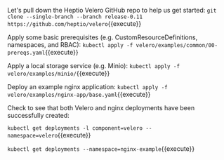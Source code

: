 Let's pull down the Heptio Velero GitHub repo to help us get started: `git clone --single-branch --branch release-0.11 https://github.com/heptio/velero`{{execute}}

Apply some basic prerequisites (e.g. CustomResourceDefinitions, namespaces, and RBAC): `kubectl apply -f velero/examples/common/00-prereqs.yaml`{{execute}}

Apply a local storage service (e.g. Minio): `kubectl apply -f velero/examples/minio/`{{execute}}

Deploy an example nginx application: `kubectl apply -f velero/examples/nginx-app/base.yaml`{{execute}}

Check to see that both Velero and nginx deployments have been successfully created:

`kubectl get deployments -l component=velero --namespace=velero`{{execute}}

`kubectl get deployments --namespace=nginx-example`{{execute}}
